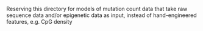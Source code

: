 Reserving this directory for models of mutation count data that take raw sequence data and/or epigenetic data as input, instead of hand-engineered features, e.g. CpG density 
